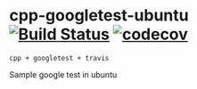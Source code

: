 # cpp-googletest-ubuntu [![Build Status](https://travis-ci.org/amitsaran/cpp-googletest-ubuntu.svg?branch=master)](https://travis-ci.org/amitsaran/cpp-googletest-ubuntu) [![codecov](https://codecov.io/gh/amitsaran/cpp-googletest-ubuntu/branch/master/graph/badge.svg)](https://codecov.io/gh/amitsaran/cpp-googletest-ubuntu)
    cpp + googletest + travis
Sample google test in ubuntu
